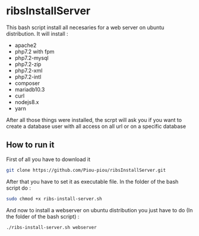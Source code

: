 # ribsInstallServer
This bash script install all necesaries for a web server on ubuntu distribution.
It will install : 
- apache2
- php7.2 with fpm
- php7.2-mysql
- php7.2-zip
- php7.2-xml
- php7.2-intl
- composer
- mariadb10.3
- curl
- nodejs8.x
- yarn

After all those things were installed, the scrpt will ask you if you want to create a
database user with all access on all url or on a specific database

## How to run it

First of all you have to download it

```bash
git clone https://github.com/Piou-piou/ribsInstallServer.git
```

After that you have to set it as executable file.
In the folder of the bash script do :

```bash
sudo chmod +x ribs-install-server.sh
```

And now to install a webserver on ubuntu distribution you just have to do (In the folder of the bash script) :

```bash
./ribs-install-server.sh webserver
```